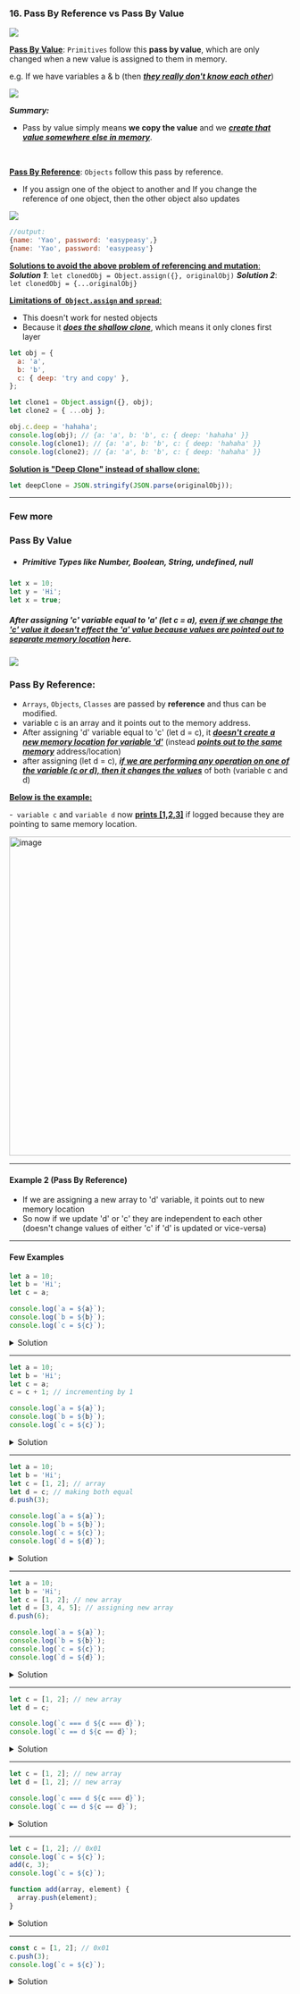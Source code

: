 ### 16. Pass By Reference vs Pass By Value

<img src="./images_used/compressed_Images/Pass_by_Value_and_Pass_By_reference-1.png">


<ins>**Pass By Value**</ins>: `Primitives` follow this **pass by value**, which are only changed when a new value is assigned to them in memory.

e.g. If we have variables a & b (then <ins>**_they really don't know each other_**</ins>)

<img src="./images_used/compressed_Images/Pass_by_Value_and_Pass_By_reference-2.png">

**_Summary:_**

- Pass by value simply means **we copy the value** and we <ins>**_create that value somewhere else in memory_**</ins>.

<br/>

<ins>**Pass By Reference**</ins>: `Objects` follow this pass by reference.

- If you assign one of the object to another and If you change the reference of one object, then the other object also updates


<img src="./images_used/compressed_Images/Pass_by_Value_and_Pass_By_reference-3.png">


```js
//output:
{name: 'Yao', password: 'easypeasy',}
{name: 'Yao', password: 'easypeasy'}
```

<ins>**Solutions to avoid the above problem of referencing and mutation**:</ins>
**_Solution 1_**: `let clonedObj = Object.assign({}, originalObj)`
**_Solution 2_**: `let clonedObj = {...originalObj}`

<ins>**Limitations of` Object.assign` and `spread`**:</ins>

- This doesn't work for nested objects
- Because it <ins>**_does the shallow clone_**</ins>, which means it only clones first layer

```js
let obj = {
  a: 'a',
  b: 'b',
  c: { deep: 'try and copy' },
};

let clone1 = Object.assign({}, obj);
let clone2 = { ...obj };

obj.c.deep = 'hahaha';
console.log(obj); // {a: 'a', b: 'b', c: { deep: 'hahaha' }}
console.log(clone1); // {a: 'a', b: 'b', c: { deep: 'hahaha' }}
console.log(clone2); // {a: 'a', b: 'b', c: { deep: 'hahaha' }}
```

<ins>**Solution is "Deep Clone" instead of shallow clone**:</ins>

```js
let deepClone = JSON.stringify(JSON.parse(originalObj));
```

---

### Few more

### Pass By Value

- ##### Primitive Types like Number, Boolean, String, undefined, null

```js
let x = 10;
let y = 'Hi';
let x = true;
```

##### After assigning 'c' variable equal to 'a' (let c = a), <ins>_even if we change the 'c' value it doesn't effect the 'a' value because values are pointed out to separate memory location_</ins> here.

<img src="./images_used/compressed_Images/Pass_by_Value_and_Pass_By_reference-4.png">






### Pass By Reference:

- `Arrays`, `Objects`, `Classes` are passed by **reference** and thus can be modified.
- variable c is an array and it points out to the memory address.
- After assigning 'd' variable equal to 'c' (let d = c), it <ins>**_doesn't create a new memory location for variable 'd'_**</ins> (instead <ins>**_points out to the same memory_**</ins> address/location)
- after assigning (let d = c), <ins>**_if we are performing any operation on one of the variable (c or d), then it changes the values_**</ins> of both (variable c and d)

<ins> **Below is the example:**</ins>

-` variable c` and `variable d` now <ins>**prints [1,2,3]**</ins> if logged because they are pointing to same memory location.

<img width="571" alt="image" src="https://user-images.githubusercontent.com/42731246/213954630-910fa1bb-4eda-405e-8293-63fd3e342a24.png">

---

#### Example 2 (Pass By Reference)

- If we are assigning a new array to 'd' variable, it points out to new memory location
- So now if we update 'd' or 'c' they are independent to each other (doesn't change values of either 'c' if 'd' is updated or vice-versa)



---

#### Few Examples

```js
let a = 10;
let b = 'Hi';
let c = a;

console.log(`a = ${a}`);
console.log(`b = ${b}`);
console.log(`c = ${c}`);
```

<details>
<summary>Solution</summary>
 a = 10

b = Hi
c = 10

</details>

---

```js
let a = 10;
let b = 'Hi';
let c = a;
c = c + 1; // incrementing by 1

console.log(`a = ${a}`);
console.log(`b = ${b}`);
console.log(`c = ${c}`);
```

<details>
<summary>Solution</summary>
 a = 10

b = Hi
c = 11

</details>

---

```js
let a = 10;
let b = 'Hi';
let c = [1, 2]; // array
let d = c; // making both equal
d.push(3);

console.log(`a = ${a}`);
console.log(`b = ${b}`);
console.log(`c = ${c}`);
console.log(`d = ${d}`);
```

<details>
<summary>Solution</summary>
 a = 10

b = Hi
c = 1,2,3
d = 1,2,3

</details>

---

```js
let a = 10;
let b = 'Hi';
let c = [1, 2]; // new array
let d = [3, 4, 5]; // assigning new array
d.push(6);

console.log(`a = ${a}`);
console.log(`b = ${b}`);
console.log(`c = ${c}`);
console.log(`d = ${d}`);
```

<details>
<summary>Solution</summary>
 a = 10

b = Hi
c = 1,2
d = 3,4,5,6

</details>

---

```js
let c = [1, 2]; // new array
let d = c;

console.log(`c === d ${c === d}`);
console.log(`c == d ${c == d}`);
```

<details>
<summary>Solution</summary>
c === d true

c == d true

<strong>Reason:</strong> Both are pointing to same memory address

Ex:

```js
let c = [1, 2]; // 0x01
let d = c; // 0x01
```

</details>

---

```js
let c = [1, 2]; // new array
let d = [1, 2]; // new array

console.log(`c === d ${c === d}`);
console.log(`c == d ${c == d}`);
```

<details>
<summary>Solution</summary>
c === d false

c == d false

<strong>Reason:</strong> Both are pointing to different address

Ex:

```js
let c = [1, 2]; // 0x01
let c = [1, 2]; // 0x02
```

<strong>Note:</strong> Even though values are same in this case, as we are creating in a <strong>separate line, it takes new memory address</strong>

</details>

---

```js
let c = [1, 2]; // 0x01
console.log(`c = ${c}`);
add(c, 3);
console.log(`c = ${c}`);

function add(array, element) {
  array.push(element);
}
```

<details>
<summary>Solution</summary>
c = 1,2

c = 1,2,3

<strong>Reason:</strong> before invoking the function one console.log is printed and after invoking the function 'c' variable has performed the push operation (so it holds the '3' value in the array)

</details>

---

```js
const c = [1, 2]; // 0x01
c.push(3);
console.log(`c = ${c}`);
```

<details>
<summary>Solution</summary>
c = 1,2,3

</details>
